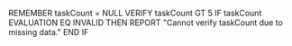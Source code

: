 REMEMBER taskCount = NULL
VERIFY taskCount GT 5
IF taskCount EVALUATION EQ INVALID THEN
    REPORT "Cannot verify taskCount due to missing data."
END IF